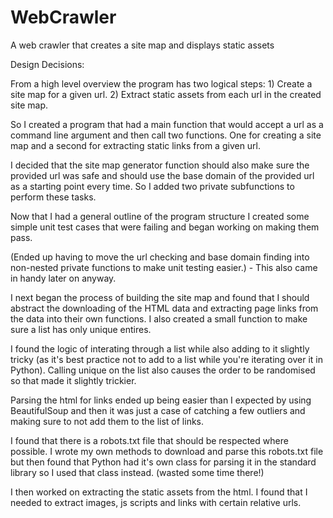 # WebCrawler
A web crawler that creates a site map and displays static assets


Design Decisions:

From a high level overview the program has two logical steps:
	1) Create a site map for a given url.
	2) Extract static assets from each url in the created site map.

So I created a program that had a main function that would accept a url as a command line argument and then call two functions. One for creating a site map and a second for extracting static links from a given url.

I decided that the site map generator function should also make sure the provided url was safe and should use the base domain of the provided url as a starting point every time. So I added two private subfunctions to perform these tasks.


Now that I had a general outline of the program structure I created some simple unit test cases that were failing and began working on making them pass.

(Ended up having to move the url checking and base domain finding into non-nested private functions to make unit testing easier.) - This also came in handy later on anyway.

I next began the process of building the site map and found that I should abstract the downloading of the HTML data and extracting page links from the data into their own functions. I also created a small function to make sure a list has only unique entires.

I found the logic of interating through a list while also adding to it slightly tricky (as it's best practice not to add to a list while you're iterating over it in Python). Calling unique on the list also causes the order to be randomised so that made it slightly trickier.

Parsing the html for links ended up being easier than I expected by using BeautifulSoup and then it was just a case of catching a few outliers and making sure to not add them to the list of links.

I found that there is a robots.txt file that should be respected where possible. I wrote my own methods to download and parse this robots.txt file but then found that Python had it's own class for parsing it in the standard library so I used that class instead. (wasted some time there!)

I then worked on extracting the static assets from the html. I found that I needed to extract images, js scripts and links with certain relative urls.